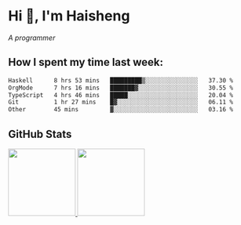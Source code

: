 
# Hi 👋, I'm Haisheng

*A programmer*



## How I spent my time last week:
<!--START_SECTION:waka-->

```txt
Haskell      8 hrs 53 mins   █████████▒░░░░░░░░░░░░░░░   37.30 %
OrgMode      7 hrs 16 mins   ███████▓░░░░░░░░░░░░░░░░░   30.55 %
TypeScript   4 hrs 46 mins   █████░░░░░░░░░░░░░░░░░░░░   20.04 %
Git          1 hr 27 mins    █▓░░░░░░░░░░░░░░░░░░░░░░░   06.11 %
Other        45 mins         ▓░░░░░░░░░░░░░░░░░░░░░░░░   03.16 %
```

<!--END_SECTION:waka-->

## GitHub Stats

<a href="https://github.com/hw202207">
  <img height="137px" src="https://github-readme-stats.vercel.app/api?username=hw202207&hide_title=false&hide_border=true&show_icons=true&include_all_commits=true&count_private=true&line_height=21&theme=" />
  <img height="137px" src="https://github-readme-stats.vercel.app/api/top-langs/?username=hw202207&hide_title=true&hide_border=true&layout=compact&langs_count=6&theme=" />
</a>
